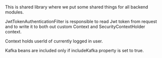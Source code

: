This is shared library where we put some shared things for all backend modules.

JwtTokenAuthenticationFilter is responsible to read Jwt token from request and to write it to both out custom Context and SecurityContextHolder context.

Context holds userId of currently logged in user.

Kafka beans are included only if includeKafka property is set to true.